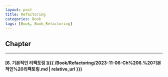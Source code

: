 ```yaml
---
layout: post
title: Refactoring
categories: Book
tags: [Book, Book_Refactoring]
---
```


## Chapter
---
#### [6. 기본적인 리팩토링 ]({{ /Book/Refactoring/2023-11-06-Ch%206.%20기본적인%20리팩토링.md | relative_url }})
